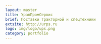 ```yaml
---
layout: master
title: УралПромСервис
brief: Поставки тракторной и спецтехники
extsite: http://urps.ru
logo: img/logo/ups.png
category: portfolio
---
```

